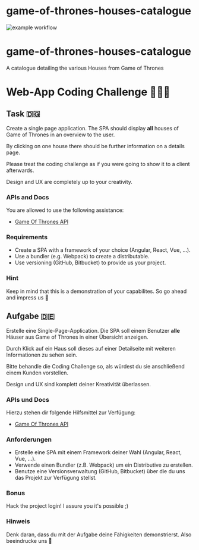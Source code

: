 # game-of-thrones-houses-catalogue

![example workflow](https://github.com/wnortier/game-of-thrones-houses-catalogue/actions/workflows/deploy.yml/badge.svg)

# game-of-thrones-houses-catalogue

A catalogue detailing the various Houses from Game of Thrones

# Web-App Coding Challenge 👨🏼‍💻

## Task 🇩🇬

Create a single page application. The SPA should display **all** houses of Game of Thrones in an overview to the user.

By clicking on one house there should be further information on a details page.

Please treat the coding challenge as if you were going to show it to a client afterwards.

Design and UX are completely up to your creativity.

### APIs and Docs

You are allowed to use the following assistance:

- [Game Of Thrones API](https://anapioficeandfire.com)

### Requirements

- Create a SPA with a framework of your choice (Angular, React, Vue, ...).
- Use a bundler (e.g. Webpack) to create a distributable.
- Use versioning (GitHub, Bitbucket) to provide us your project.

### Hint

Keep in mind that this is a demonstration of your capabilites. So go ahead and impress us 🤯

## Aufgabe 🇩🇪

Erstelle eine Single-Page-Application. Die SPA soll einem Benutzer **alle** Häuser aus Game of Thrones in einer Übersicht anzeigen.

Durch Klick auf ein Haus soll dieses auf einer Detailseite mit weiteren Informationen zu sehen sein.

Bitte behandle die Coding Challenge so, als würdest du sie anschließend einem Kunden vorstellen.

Design und UX sind komplett deiner Kreativität überlassen.

### APIs und Docs

Hierzu stehen dir folgende Hilfsmittel zur Verfügung:

- [Game Of Thrones API](https://anapioficeandfire.com)

### Anforderungen

- Erstelle eine SPA mit einem Framework deiner Wahl (Angular, React, Vue, ...).
- Verwende einen Bundler (z.B. Webpack) um ein Distributive zu erstellen.
- Benutze eine Versionsverwaltung (GitHub, Bitbucket) über die du uns das Projekt zur Verfügung stellst.

### Bonus

Hack the project login! I assure you it's possible ;)

### Hinweis

Denk daran, dass du mit der Aufgabe deine Fähigkeiten demonstrierst. Also beeindrucke uns 🤯
